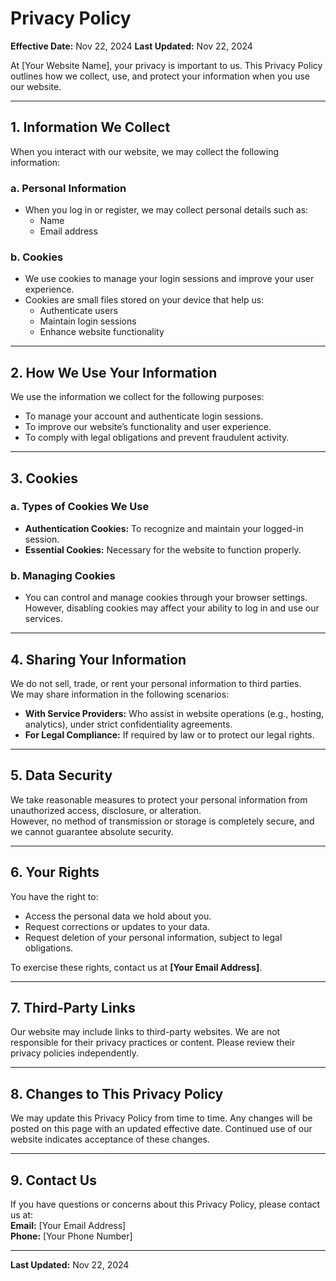 # Privacy Policy

**Effective Date:** Nov 22, 2024
**Last Updated:** Nov 22, 2024

At [Your Website Name], your privacy is important to us. This Privacy Policy outlines how we collect, use, and protect your information when you use our website.

---

## 1. **Information We Collect**

When you interact with our website, we may collect the following information:

### a. **Personal Information**

- When you log in or register, we may collect personal details such as:
  - Name
  - Email address

### b. **Cookies**

- We use cookies to manage your login sessions and improve your user experience.
- Cookies are small files stored on your device that help us:
  - Authenticate users
  - Maintain login sessions
  - Enhance website functionality

---

## 2. **How We Use Your Information**

We use the information we collect for the following purposes:

- To manage your account and authenticate login sessions.
- To improve our website’s functionality and user experience.
- To comply with legal obligations and prevent fraudulent activity.

---

## 3. **Cookies**

### a. **Types of Cookies We Use**

- **Authentication Cookies:** To recognize and maintain your logged-in session.
- **Essential Cookies:** Necessary for the website to function properly.

### b. **Managing Cookies**

- You can control and manage cookies through your browser settings. However, disabling cookies may affect your ability to log in and use our services.

---

## 4. **Sharing Your Information**

We do not sell, trade, or rent your personal information to third parties.  
We may share information in the following scenarios:

- **With Service Providers:** Who assist in website operations (e.g., hosting, analytics), under strict confidentiality agreements.
- **For Legal Compliance:** If required by law or to protect our legal rights.

---

## 5. **Data Security**

We take reasonable measures to protect your personal information from unauthorized access, disclosure, or alteration.  
However, no method of transmission or storage is completely secure, and we cannot guarantee absolute security.

---

## 6. **Your Rights**

You have the right to:

- Access the personal data we hold about you.
- Request corrections or updates to your data.
- Request deletion of your personal information, subject to legal obligations.

To exercise these rights, contact us at **[Your Email Address]**.

---

## 7. **Third-Party Links**

Our website may include links to third-party websites. We are not responsible for their privacy practices or content. Please review their privacy policies independently.

---

## 8. **Changes to This Privacy Policy**

We may update this Privacy Policy from time to time. Any changes will be posted on this page with an updated effective date. Continued use of our website indicates acceptance of these changes.

---

## 9. **Contact Us**

If you have questions or concerns about this Privacy Policy, please contact us at:  
**Email:** [Your Email Address]  
**Phone:** [Your Phone Number]

---

**Last Updated:** Nov 22, 2024
